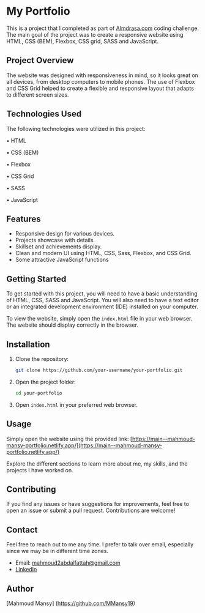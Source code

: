 # My Portfolio

This is a project that I completed as part of [Almdrasa.com](https://almdrasa.com/)
 coding challenge. The main goal of the project was to create a responsive website using HTML, CSS (BEM), Flexbox, CSS grid, SASS and JavaScript.

## Project Overview

The website was designed with responsiveness in mind, so it looks great on all devices, from desktop computers to mobile phones. The use of Flexbox and CSS Grid helped to create a flexible and responsive layout that adapts to different screen sizes.

## Technologies Used

The following technologies were utilized in this project:

•  HTML

•  CSS (BEM)

•  Flexbox

•  CSS Grid

•  SASS

•  JavaScript

## Features

- Responsive design for various devices.
- Projects showcase with details.
- Skillset and achievements display.
- Clean and modern UI using HTML, CSS, Sass, Flexbox, and CSS Grid.
- Some attractive JavaScript functions

## Getting Started

To get started with this project, you will need to have a basic understanding of HTML, CSS, SASS and JavaScript. You will also need to have a text editor or an integrated development environment (IDE) installed on your computer.

To view the website, simply open the `index.html` file in your web browser. The website should display correctly in the browser.
## Installation

1. Clone the repository:

    ```bash
    git clone https://github.com/your-username/your-portfolio.git
    ```

2. Open the project folder:

    ```bash
    cd your-portfolio
    ```

3. Open `index.html` in your preferred web browser.

## Usage

Simply open the website using the provided link: [https://main--mahmoud-mansy-portfolio.netlify.app/](https://main--mahmoud-mansy-portfolio.netlify.app/)

Explore the different sections to learn more about me, my skills, and the projects I have worked on.


## Contributing

If you find any issues or have suggestions for improvements, feel free to open an issue or submit a pull request. Contributions are welcome!

## Contact
Feel free to reach out to me any time. I prefer to talk over email, especially since we may be in different time zones.

- Email: [mahmoud2abdalfattah@gmail.com](mailto:mahmoud2abdalfattah@gmail.com)
- [LinkedIn](https://www.linkedin.com/in/mahmoud-mansy-a189a5232/)

## Author
[Mahmoud Mansy] (https://github.com/MMansy19)
